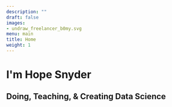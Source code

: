 ```yaml
---
description: ""
draft: false
images:
- undraw_freelancer_b0my.svg
menu: main
title: Home
weight: 1
---
```


# I'm Hope Snyder
## Doing, Teaching, & Creating Data Science